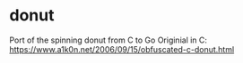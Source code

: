 # donut
Port of the spinning donut from C to Go
Originial in C: https://www.a1k0n.net/2006/09/15/obfuscated-c-donut.html
